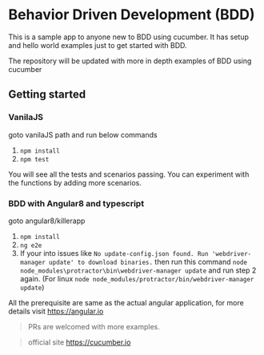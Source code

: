 # Behavior Driven Development (BDD)
This is a sample app to anyone new to BDD using cucumber. It has setup and hello world examples just to get started with BDD.

The repository will be updated with more in depth examples of BDD using cucumber

## Getting started
### VanilaJS
goto vanilaJS path and run below commands
1.  `npm install`
2.  `npm test`

You will see all the tests and scenarios passing. You can experiment with the functions by adding more scenarios.
### BDD with Angular8 and typescript     
goto angular8/killerapp
1. ` npm install `
2. ` ng e2e `
3. If your into issues like `No update-config.json found. Run 'webdriver-manager update' to download binaries.` then run this command
`node node_modules\protractor\bin\webdriver-manager update` and run step 2 again. (For linux `node node_modules/protractor/bin/webdriver-manager update`)

All the prerequisite are same as the actual angular application, for more details visit https://angular.io  
    
>PRs are welcomed with more examples.

> official site https://cucumber.io
